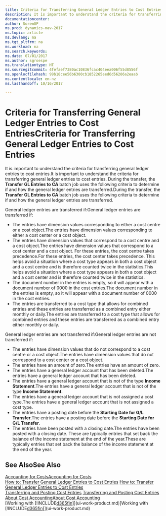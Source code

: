 ```yaml
---
title: Criteria for Transferring General Ledger Entries to Cost Entries
description: It is important to understand the criteria for transferring general ledger entries to cost entries. During the transfer, the **Transfer GL Entries to CA** batch job uses the following criteria to determine if and how the general ledger entries are transferred.
documentationcenter: 
author: SorenGP
ms.prod: dynamics-nav-2017
ms.topic: article
ms.devlang: na
ms.tgt_pltfrm: na
ms.workload: na
ms.search.keywords: 
ms.date: 07/01/2017
ms.author: sgroespe
ms.translationtype: HT
ms.sourcegitcommit: 4fefaef7380ac10836fcac404eea006f55d8556f
ms.openlocfilehash: 99b18cee56b6300cb1852265eed6d56206a2eaab
ms.contentlocale: en-nz
ms.lasthandoff: 10/16/2017

---
```

# <a name="criteria-for-transferring-general-ledger-entries-to-cost-entries"></a><span data-ttu-id="96bb5-104">Criteria for Transferring General Ledger Entries to Cost Entries</span><span class="sxs-lookup"><span data-stu-id="96bb5-104">Criteria for Transferring General Ledger Entries to Cost Entries</span></span>
<span data-ttu-id="96bb5-105">It is important to understand the criteria for transferring general ledger entries to cost entries.</span><span class="sxs-lookup"><span data-stu-id="96bb5-105">It is important to understand the criteria for transferring general ledger entries to cost entries.</span></span> <span data-ttu-id="96bb5-106">During the transfer, the **Transfer GL Entries to CA** batch job uses the following criteria to determine if and how the general ledger entries are transferred.</span><span class="sxs-lookup"><span data-stu-id="96bb5-106">During the transfer, the **Transfer GL Entries to CA** batch job uses the following criteria to determine if and how the general ledger entries are transferred.</span></span>  

<span data-ttu-id="96bb5-107">General ledger entries are transferred if:</span><span class="sxs-lookup"><span data-stu-id="96bb5-107">General ledger entries are transferred if:</span></span>  

-   <span data-ttu-id="96bb5-108">The entries have dimension values corresponding to either a cost centre or a cost object.</span><span class="sxs-lookup"><span data-stu-id="96bb5-108">The entries have dimension values corresponding to either a cost center or a cost object.</span></span>  
-   <span data-ttu-id="96bb5-109">The entries have dimension values that correspond to a cost centre and a cost object.</span><span class="sxs-lookup"><span data-stu-id="96bb5-109">The entries have dimension values that correspond to a cost center and a cost object.</span></span> <span data-ttu-id="96bb5-110">For these entries, the cost centre takes precedence.</span><span class="sxs-lookup"><span data-stu-id="96bb5-110">For these entries, the cost center takes precedence.</span></span> <span data-ttu-id="96bb5-111">This helps avoid a situation where a cost type appears in both a cost object and a cost centre and is therefore counted twice in the statistics.</span><span class="sxs-lookup"><span data-stu-id="96bb5-111">This helps avoid a situation where a cost type appears in both a cost object and a cost center and is therefore counted twice in the statistics.</span></span>  
-   <span data-ttu-id="96bb5-112">The document number in the entries is empty, so it will appear with a document number of 0000 in the cost entries.</span><span class="sxs-lookup"><span data-stu-id="96bb5-112">The document number in the entries is empty, so it will appear with a document number of 0000 in the cost entries.</span></span>  
-   <span data-ttu-id="96bb5-113">The entries are transferred to a cost type that allows for combined entries and these entries are transferred as a combined entry either monthly or daily.</span><span class="sxs-lookup"><span data-stu-id="96bb5-113">The entries are transferred to a cost type that allows for combined entries and these entries are transferred as a combined entry either monthly or daily.</span></span>  

<span data-ttu-id="96bb5-114">General ledger entries are not transferred if:</span><span class="sxs-lookup"><span data-stu-id="96bb5-114">General ledger entries are not transferred if:</span></span>  

-   <span data-ttu-id="96bb5-115">The entries have dimension values that do not correspond to a cost centre or a cost object.</span><span class="sxs-lookup"><span data-stu-id="96bb5-115">The entries have dimension values that do not correspond to a cost center or a cost object.</span></span>  
-   <span data-ttu-id="96bb5-116">The entries have an amount of zero.</span><span class="sxs-lookup"><span data-stu-id="96bb5-116">The entries have an amount of zero.</span></span>  
-   <span data-ttu-id="96bb5-117">The entries have a general ledger account that has been deleted.</span><span class="sxs-lookup"><span data-stu-id="96bb5-117">The entries have a general ledger account that has been deleted.</span></span>  
-   <span data-ttu-id="96bb5-118">The entries have a general ledger account that is not of the type **Income Statement**.</span><span class="sxs-lookup"><span data-stu-id="96bb5-118">The entries have a general ledger account that is not of the type **Income Statement**.</span></span>  
-   <span data-ttu-id="96bb5-119">The entries have a general ledger account that is not assigned a cost type.</span><span class="sxs-lookup"><span data-stu-id="96bb5-119">The entries have a general ledger account that is not assigned a cost type.</span></span>  
-   <span data-ttu-id="96bb5-120">The entries have a posting date before the **Starting Date for G/L Transfer**.</span><span class="sxs-lookup"><span data-stu-id="96bb5-120">The entries have a posting date before the **Starting Date for G/L Transfer**.</span></span>  
-   <span data-ttu-id="96bb5-121">The entries have been posted with a closing date.</span><span class="sxs-lookup"><span data-stu-id="96bb5-121">The entries have been posted with a closing date.</span></span> <span data-ttu-id="96bb5-122">These are typically entries that set back the balance of the income statement at the end of the year.</span><span class="sxs-lookup"><span data-stu-id="96bb5-122">These are typically entries that set back the balance of the income statement at the end of the year.</span></span>  

## <a name="see-also"></a><span data-ttu-id="96bb5-123">See Also</span><span class="sxs-lookup"><span data-stu-id="96bb5-123">See Also</span></span>  
[<span data-ttu-id="96bb5-124">Accounting for Costs</span><span class="sxs-lookup"><span data-stu-id="96bb5-124">Accounting for Costs</span></span>](finance-manage-cost-accounting.md)  
 <span data-ttu-id="96bb5-125">[How to: Transfer General Ledger Entries to Cost Entries](finance-how-to-transfer-general-ledger-entries-to-cost-entries.md) </span><span class="sxs-lookup"><span data-stu-id="96bb5-125">[How to: Transfer General Ledger Entries to Cost Entries](finance-how-to-transfer-general-ledger-entries-to-cost-entries.md) </span></span>  
 <span data-ttu-id="96bb5-126">[Transferring and Posting Cost Entries](finance-transfer-and-post-cost-entries.md) </span><span class="sxs-lookup"><span data-stu-id="96bb5-126">[Transferring and Posting Cost Entries](finance-transfer-and-post-cost-entries.md) </span></span>  
 [<span data-ttu-id="96bb5-127">About Cost Accounting</span><span class="sxs-lookup"><span data-stu-id="96bb5-127">About Cost Accounting</span></span>](finance-about-cost-accounting.md)  
 <span data-ttu-id="96bb5-128">[Working with [!INCLUDE[d365fin](includes/d365fin_md.md)]](ui-work-product.md)</span><span class="sxs-lookup"><span data-stu-id="96bb5-128">[Working with [!INCLUDE[d365fin](includes/d365fin_md.md)]](ui-work-product.md)</span></span>


